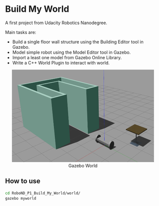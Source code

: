 # Build My World
A first project from Udacity Robotics Nanodegree. 

Main tasks are:
* Build a single floor wall structure using the Building Editor tool in Gazebo.
* Model simple robot using the Model Editor tool in Gazebo.
* Import a least one model from Gazebo Online Library.
* Write a C++ World Plugin to interact with world.

<p align="center">
  <img width="460" height="300" src="image/Build_My_World.png">
  <br>Gazebo World
</p>

## How to use
```sh
cd RoboND_P1_Build_My_World/world/
gazebo myworld
```
